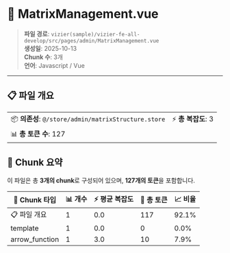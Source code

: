 # 📄 MatrixManagement.vue

> **파일 경로**: `vizier(sample)/vizier-fe-all-develop/src/pages/admin/MatrixManagement.vue`  
> **생성일**: 2025-10-13  
> **Chunk 수**: 3개  
> **언어**: Javascript / Vue
---


## 📋 파일 개요

| | |
|--|--|
| 📦 **의존성**: `@/store/admin/matrixStructure.store` | ⚡ **총 복잡도**: 3 |
| 📊 **총 토큰 수**: 127 |  |






## 🧩 Chunk 요약

이 파일은 총 **3개의 chunk**로 구성되어 있으며, **127개의 토큰**을 포함합니다.

| 🧩 Chunk 타입 | 📊 개수 | ⚡ 평균 복잡도 | 📝 총 토큰 | 📈 비율 |
|---------------|--------|-------------|----------|--------|
| 📋 파일 개요 | 1 | 0.0 | 117 | 92.1% |
| template | 1 | 0.0 | 0 | 0.0% |
| arrow_function | 1 | 3.0 | 10 | 7.9% |

